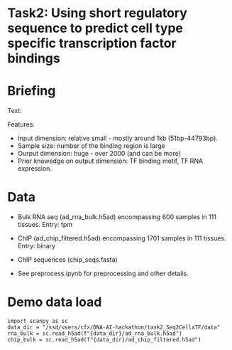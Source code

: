 # Task2: Using short regulatory sequence to predict cell type specific transcription factor bindings

# Briefing

Text:

Features:
- Input dimension: relative small - mostly around 1kb (51bp-44793bp).
- Sample size: number of the binding region is large
- Ourput dimension: huge - over 2000 (and can be more)
- Prior knowedge on output dimension: TF binding motif, TF RNA expression.


# Data
- Bulk RNA seq (ad_rna_bulk.h5ad) encompassing 600 samples in 111 tissues. Entry: tpm
- ChIP (ad_chip_filtered.h5ad) encompassing 1701 samples in 111 tissues. Entry: binary
- ChIP sequences (chip_seqs.fasta)

- See preprocess.ipynb for preprocessing and other details.

# Demo data load
```
import scanpy as sc 
data_dir = "/ssd/users/cfx/DNA-AI-hackathon/task2_Seq2CellxTF/data"
rna_bulk = sc.read_h5ad(f"{data_dir}/ad_rna_bulk.h5ad")
chip_bulk = sc.read_h5ad(f"{data_dir}/ad_chip_filtered.h5ad")
```

